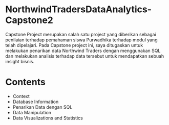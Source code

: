 # NorthwindTradersDataAnalytics-Capstone2

Capstone Project merupakan salah satu project yang diberikan sebagai penilaian terhadap pemahaman siswa Purwadhika terhadap modul yang telah dipelajari. Pada Capstone project ini, saya ditugaskan untuk melakukan penarikan data Northwind Traders dengan menggunakan SQL dan melakukan analisis terhadap data tersebut untuk mendapatkan sebuah insight bisnis.

# Contents
* Context
* Database Information
* Penarikan Data dengan SQL
* Data Manipulation
* Data Visualizations and Statistics

